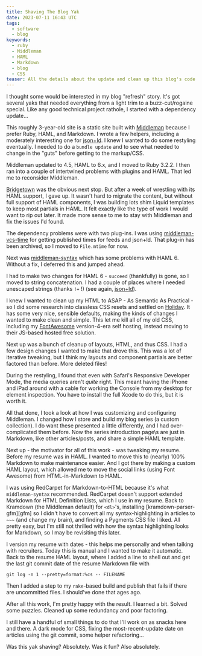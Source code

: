 ```yaml
---
title: Shaving The Blog Yak
date: 2023-07-11 16:43 UTC
tags:
  - software
  - blog
keywords:
  - ruby
  - Middleman
  - HAML
  - Markdown
  - blog
  - CSS
teaser: All the details about the update and clean up this blog's code.
---
```

[mm]: https://middlemanapp.com
[ld]: https://json-ld.org/
[vcs]: https://github.com/AndrewKvalheim/middleman-vcs-time
[bt]: https://www.bridgetownrb.com/
[ms]: https://github.com/middleman/middleman-syntax
[holiday]: https://holidaycss.js.org/
[fa]: https://fontawesome.com/

I thought some would be interested in my blog "refresh" story. It's got several yaks that needed everything from a light trim to a buzz-cut/rogaine special.  Like any good technical project rathole, I started with a dependency update...

This roughly 3-year-old site is a static site built with [Middleman][mm] because I prefer Ruby, HAML, and Markdown. I wrote a few helpers, including a moderately interesting one for [json+ld][ld]. I knew I wanted to do some restyling eventually. I needed to do a `bundle update` and to see what needed to change in the "guts" before getting to the markup/CSS.

Middleman updated to 4.5, HAML to 6.x, and I moved to Ruby 3.2.2. I then ran into a couple of intertwined problems with plugins and HAML. That led me to reconsider Middleman.

[Bridgetown][bt] was the obvious next stop. But after a week of wrestling with its HAML support, I gave up. It wasn't hard to migrate the content, but without full support of HAML components, I was building lots shim Liquid templates to keep most partials in HAML. It felt exactly like the type of work I would want to rip out later. It made more sense to me to stay with Middleman and fix the issues I'd found.

The dependency problems were with two plug-ins. I was using [middleman-vcs-time][vcs] for getting published times for feeds and json+ld. That plug-in has been archived, so I moved to `File.mtime` for now.

Next was [middleman-syntax][ms] which has some problems with HAML 6. Without a fix, I deferred this and jumped ahead.

I had to make two changes for HAML 6 - `succeed` (thankfully) is gone, so I moved to string concatenation. I had a couple of places where I needed unescaped strings (thanks `!=` !) (see again, [json+ld][ld]).

I knew I wanted to clean up my HTML to ASAP - As Semantic As Practical - so I did some research into classless CSS resets and settled on [Holiday][holiday]. It has some very nice, sensible defaults, making the kinds of changes I wanted to make clean and simple. This let me kill all of my old CSS, including my [FontAwesome][fa] version-4-era self hosting, instead moving to their JS-based hosted free solution.

Next up was a bunch of cleanup of layouts, HTML, and thus CSS. I had a few design changes I wanted to make that drove this. This was a lot of iterative tweaking, but I think my layouts and component partials are better factored than before. More deleted files!

During the restyling, I found that even with Safari's Responsive Developer Mode, the media queries aren't _quite_ right. This meant having the iPhone and iPad around with a cable for working the Console from my desktop for element inspection. You have to install the full Xcode to do this, but it is worth it.

All that done, I took a look at how I was customizing and configuring Middleman. I changed how I store and build my blog series (a custom collection). I do want these presented a little differently, and I had over-complicated them before. Now the series introduction page\s are just in Markdown, like other articles/posts, and share a simple HAML template.

Next up - the motivator for all of this work - was tweaking my resume. Before my resume was in HAML. I wanted to move this to (nearly) 100% Markdown to make maintenance easier. And I got there by making a custom HAML layout, which allowed me to move the social links (using Font Awesome) from HTML-in-Markdown to HAML.

I was using RedCarpet for Markdown-to-HTML because it's what `middleman-syntax` recommended. RedCarpet doesn't support extended Markdown for HTML Definition Lists, which I use in my resume. Back to Kramdown (the Middleman default) for `<dl>`'s, installing [kramdown-parser-gfm][gfm] so I didn't have to convert all my syntax-highlighting in articles to `~~~` (and change my brain), and finding a Pygments CSS file I liked. All pretty easy, but I'm still not thrilled with how the syntax highlighting looks for Markdown, so I may be revisiting this later.

I version my resume with dates - this helps me personally and when talking with recruiters. Today this is manual and I wanted to make it automatic. Back to the resume HAML layout, where I added a line to shell out and get the last git commit date of the resume Markdown file with

`git log -n 1 --pretty=format:%cs -- FILENAME`

Then I added a step to my `rake`-based build and publish that fails if there are uncommitted files. I should've done that ages ago.

After all this work, I'm pretty happy with the result. I learned a bit. Solved some puzzles. Cleaned up some redundancy and poor factoring.

I still have a handful of small things to do that I'll work on as snacks here and there. A dark mode for CSS, fixing the most-recent-update date on articles using the git commit, some helper refactoring...

Was this yak shaving? Absolutely. Was it fun? Also absolutely.